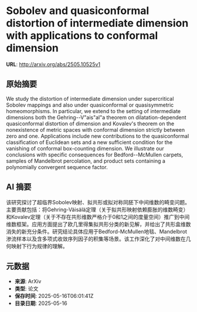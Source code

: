 # Sobolev and quasiconformal distortion of intermediate dimension with applications to conformal dimension

**URL**: http://arxiv.org/abs/2505.10525v1

## 原始摘要

We study the distortion of intermediate dimension under supercritical Sobolev
mappings and also under quasiconformal or quasisymmetric homeomorphisms. In
particular, we extend to the setting of intermediate dimensions both the
Gehring--V\"ais\"al\"a theorem on dilatation-dependent quasiconformal
distortion of dimension and Kovalev's theorem on the nonexistence of metric
spaces with conformal dimension strictly between zero and one. Applications
include new contributions to the quasiconformal classification of Euclidean
sets and a new sufficient condition for the vanishing of conformal box-counting
dimension. We illustrate our conclusions with specific consequences for
Bedford--McMullen carpets, samples of Mandelbrot percolation, and product sets
containing a polynomially convergent sequence factor.


## AI 摘要

该研究探讨了超临界Sobolev映射、拟共形或拟对称同胚下中间维数的畸变问题。主要贡献包括：将Gehring-Väisälä定理（关于拟共形映射依赖膨胀的维数畸变）和Kovalev定理（关于不存在共形维数严格介于0和1之间的度量空间）推广到中间维数框架。应用方面提出了欧几里得集拟共形分类的新见解，并给出了共形盒维数消失的新充分条件。研究结论具体应用于Bedford-McMullen地毯、Mandelbrot渗流样本以及含多项式收敛序列因子的积集等场景。该工作深化了对中间维数在几何映射下行为规律的理解。

## 元数据

- **来源**: ArXiv
- **类型**: 论文
- **保存时间**: 2025-05-16T06:01:41Z
- **目录日期**: 2025-05-16
